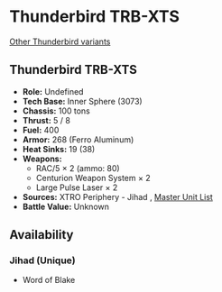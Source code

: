 # Thunderbird TRB-XTS 

[Other Thunderbird variants](../thunderbird.md) 

## Thunderbird TRB-XTS 

- **Role:** Undefined 
- **Tech Base:** Inner Sphere (3073) 
- **Chassis:** 100 tons 
- **Thrust:** 5 / 8 
- **Fuel:** 400 
- **Armor:** 268 (Ferro Aluminum) 
- **Heat Sinks:** 19 (38) 
- **Weapons:** 
  - RAC/5 × 2 (ammo: 80) 
  - Centurion Weapon System × 2 
  - Large Pulse Laser × 2 
- **Sources:** XTRO Periphery - Jihad , [Master Unit List](http://masterunitlist.info/Unit/Details/5577) 
- **Battle Value:** Unknown 

## Availability 

### Jihad (Unique) 

- Word of Blake 

